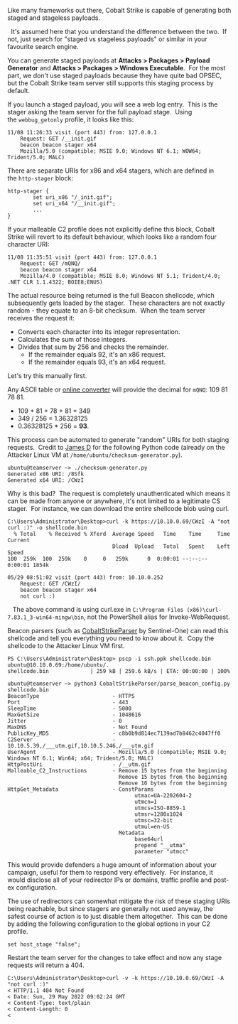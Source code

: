 Like many frameworks out there, Cobalt Strike is capable of generating both staged and stageless payloads.

  It's assumed here that you understand the difference between the two.  If not, just search for "staged vs stageless payloads" or similar in your favourite search engine.

You can generate staged payloads at **Attacks > Packages > Payload Generator** and **Attacks > Packages > Windows Executable**.  For the most part, we don't use staged payloads because they have quite bad OPSEC, but the Cobalt Strike team server still supports this staging process by default.

If you launch a staged payload, you will see a web log entry.  This is the stager asking the team server for the full payload stage.  Using the `webbug_getonly` profile, it looks like this:

```
11/08 11:26:33 visit (port 443) from: 127.0.0.1
	Request: GET /__init.gif
	beacon beacon stager x64
	Mozilla/5.0 (compatible; MSIE 9.0; Windows NT 6.1; WOW64; Trident/5.0; MALC)
```

  

There are separate URIs for x86 and x64 stagers, which are defined in the `http-stager` block:

```
http-stager {
        set uri_x86 "/_init.gif";
        set uri_x64 "/__init.gif";
        ...
}
```

  

If your malleable C2 profile does not explicitly define this block, Cobalt Strike will revert to its default behaviour, which looks like a random four character URI:

```
11/08 11:35:51 visit (port 443) from: 127.0.0.1
	Request: GET /mQNQ/
	beacon beacon stager x64
	Mozilla/4.0 (compatible; MSIE 8.0; Windows NT 5.1; Trident/4.0; .NET CLR 1.1.4322; BOIE8;ENUS)
```

  

The actual resource being returned is the full Beacon shellcode, which subsequently gets loaded by the stager.  These characters are not exactly random - they equate to an 8-bit checksum.  When the team server receives the request it:

-   Converts each character into its integer representation.
-   Calculates the sum of those integers.
-   Divides that sum by 256 and checks the remainder.
    -   If the remainder equals 92, it's an x86 request.
    -   If the remainder equals 93, it's an x64 request.

Let's try this manually first.

Any ASCII table or [online converter](https://www.rapidtables.com/convert/number/ascii-hex-bin-dec-converter.html) will provide the decimal for `mQNQ`: 109 81 78 81.

-   109 + 81 + 78 + 81 = 349
-   349 / 256 = 1.36328125
-   0.36328125 * 256 = **93**.

This process can be automated to generate "random" URIs for both staging requests.  Credit to [James D](https://twitter.com/FranticTyping) for the following Python code (already on the Attacker Linux VM at `/home/ubuntu/checksum-generator.py`).

```
ubuntu@teamserver ~> ./checksum-generator.py
Generated x86 URI: /8Sfk
Generated x64 URI: /CWzI
```
  

Why is this bad?  The request is completely unauthenticated which means it can be made from anyone or anywhere, it's not limited to a legitimate CS stager.  For instance, we can download the entire shellcode blob using curl.

```
C:\Users\Administrator\Desktop>curl -k https://10.10.0.69/CWzI -A "not curl :)" -o shellcode.bin
  % Total    % Received % Xferd  Average Speed   Time    Time     Time  Current
                                 Dload  Upload   Total   Spent    Left  Speed
100  259k  100  259k    0     0   259k      0  0:00:01 --:--:--  0:00:01 1854k

05/29 08:51:02 visit (port 443) from: 10.10.0.252
	Request: GET /CWzI/
	beacon beacon stager x64
	not curl :)
```

  

   The above command is using curl.exe in `C:\Program Files (x86)\curl-7.83.1_3-win64-mingw\bin`, not the PowerShell alias for Invoke-WebRequest.

  

Beacon parsers (such as [CobaltStrikeParser](https://github.com/Sentinel-One/CobaltStrikeParser) by Sentinel-One) can read this shellcode and tell you everything you need to know about it.  Copy the shellcode to the Attacker Linux VM first.

```
PS C:\Users\Administrator\Desktop> pscp -i ssh.ppk shellcode.bin ubuntu@10.10.0.69:/home/ubuntu/.
shellcode.bin             | 259 kB | 259.6 kB/s | ETA: 00:00:00 | 100%

ubuntu@teamserver ~> python3 CobaltStrikeParser/parse_beacon_config.py shellcode.bin
BeaconType                       - HTTPS
Port                             - 443
SleepTime                        - 5000
MaxGetSize                       - 1048616
Jitter                           - 0
MaxDNS                           - Not Found
PublicKey_MD5                    - c8b0b9d814ec7139ad7b8462c4047ff0
C2Server                         - 10.10.5.39,/___utm.gif,10.10.5.246,/___utm.gif
UserAgent                        - Mozilla/5.0 (compatible; MSIE 9.0; Windows NT 6.1; Win64; x64; Trident/5.0; MALC)
HttpPostUri                      - /__utm.gif
Malleable_C2_Instructions        - Remove 15 bytes from the beginning
                                   Remove 15 bytes from the beginning
                                   Remove 10 bytes from the beginning
HttpGet_Metadata                 - ConstParams
                                        utmac=UA-2202604-2
                                        utmcn=1
                                        utmcs=ISO-8859-1
                                        utmsr=1280x1024
                                        utmsc=32-bit
                                        utmul=en-US
                                   Metadata
                                        base64url
                                        prepend "__utma"
                                        parameter "utmcc"
```
  

This would provide defenders a huge amount of information about your campaign, useful for them to respond very effectively.  For instance, it would disclose all of your redirector IPs or domains, traffic profile and post-ex configuration.

The use of redirectors can somewhat mitigate the risk of these staging URIs being reachable, but since stagers are generally not used anyway, the safest course of action is to just disable them altogether.  This can be done by adding the following configuration to the global options in your C2 profile.

```
set host_stage "false";
```

  

Restart the team server for the changes to take effect and now any stage requests will return a 404.

```
C:\Users\Administrator\Desktop>curl -v -k https://10.10.0.69/CWzI -A "not curl :)"
< HTTP/1.1 404 Not Found
< Date: Sun, 29 May 2022 09:02:24 GMT
< Content-Type: text/plain
< Content-Length: 0
<
```


